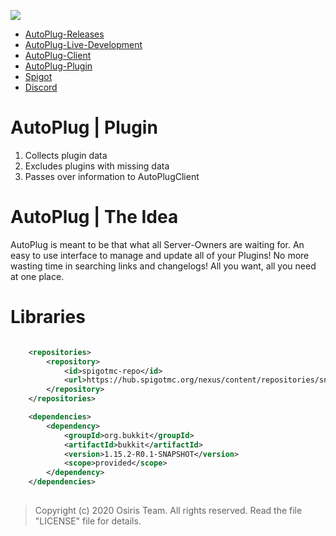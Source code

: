 ![](https://rapidus-info.webnode.com/_files/200000003-4d08d4d08f/AutoPlug%20GitHub%20Header%20800x80.png)
- [AutoPlug-Releases](https://github.com/Osiris-Team/AutoPlug-Releases)
- [AutoPlug-Live-Development](https://trello.com/b/zC8MKgEe/autoplug-development)
- [AutoPlug-Client](https://github.com/Osiris-Team/AutoPlug-Client)
- [AutoPlug-Plugin](https://github.com/Osiris-Team/AutoPlug-Plugin)
- [Spigot](https://www.spigotmc.org/members/osiristeam.935748/)
- [Discord](https://discord.com/invite/GGNmtCC)

# AutoPlug | Plugin
 1. Collects plugin data
 2. Excludes plugins with missing data
 3. Passes over information to AutoPlugClient

# AutoPlug | The Idea
AutoPlug is meant to be that what all Server-Owners are waiting for. 
An easy to use interface to manage and update all of your Plugins! No more wasting time in searching links and changelogs!
All you want, all you need at one place.

# Libraries
```xml

    <repositories>
        <repository>
            <id>spigotmc-repo</id>
            <url>https://hub.spigotmc.org/nexus/content/repositories/snapshots/</url>
        </repository>
    </repositories>

    <dependencies>
        <dependency>
            <groupId>org.bukkit</groupId>
            <artifactId>bukkit</artifactId>
            <version>1.15.2-R0.1-SNAPSHOT</version>
            <scope>provided</scope>
        </dependency>
    </dependencies>
	
```

 > Copyright (c) 2020 Osiris Team. All rights reserved. Read the file "LICENSE" file for details.
